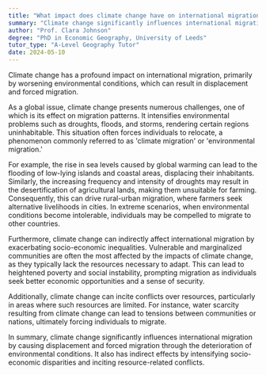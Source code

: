 ```yaml
---
title: "What impact does climate change have on international migration?"
summary: "Climate change significantly influences international migration by exacerbating environmental conditions, leading to displacement and forced migration."
author: "Prof. Clara Johnson"
degree: "PhD in Economic Geography, University of Leeds"
tutor_type: "A-Level Geography Tutor"
date: 2024-05-10
---
```


Climate change has a profound impact on international migration, primarily by worsening environmental conditions, which can result in displacement and forced migration.

As a global issue, climate change presents numerous challenges, one of which is its effect on migration patterns. It intensifies environmental problems such as droughts, floods, and storms, rendering certain regions uninhabitable. This situation often forces individuals to relocate, a phenomenon commonly referred to as 'climate migration' or 'environmental migration.'

For example, the rise in sea levels caused by global warming can lead to the flooding of low-lying islands and coastal areas, displacing their inhabitants. Similarly, the increasing frequency and intensity of droughts may result in the desertification of agricultural lands, making them unsuitable for farming. Consequently, this can drive rural-urban migration, where farmers seek alternative livelihoods in cities. In extreme scenarios, when environmental conditions become intolerable, individuals may be compelled to migrate to other countries.

Furthermore, climate change can indirectly affect international migration by exacerbating socio-economic inequalities. Vulnerable and marginalized communities are often the most affected by the impacts of climate change, as they typically lack the resources necessary to adapt. This can lead to heightened poverty and social instability, prompting migration as individuals seek better economic opportunities and a sense of security.

Additionally, climate change can incite conflicts over resources, particularly in areas where such resources are limited. For instance, water scarcity resulting from climate change can lead to tensions between communities or nations, ultimately forcing individuals to migrate.

In summary, climate change significantly influences international migration by causing displacement and forced migration through the deterioration of environmental conditions. It also has indirect effects by intensifying socio-economic disparities and inciting resource-related conflicts.
    